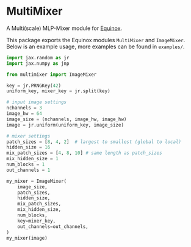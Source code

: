 # MultiMixer
A Multi(scale) MLP-Mixer module for [Equinox](https://www.github.com/patrick-kidger/equinox).

This package exports the Equinox modules `MultiMixer` and `ImageMixer`. Below is an example usage, more examples can be found in `examples/`.
```python
import jax.random as jr
import jax.numpy as jnp

from multimixer import ImageMixer

key = jr.PRNGKey(42)
uniform_key, mixer_key = jr.split(key)

# input image settings
nchannels = 3
image_hw = 64
image_size = (nchannels, image_hw, image_hw)
image = jr.uniform(uniform_key, image_size)

# mixer settings
patch_sizes = [8, 4, 2]  # largest to smallest (global to local)
hidden_size = 16
mix_patch_sizes = [4, 8, 10] # same length as patch_sizes 
mix_hidden_size = 1
num_blocks = 1
out_channels = 1

my_mixer = ImageMixer(
    image_size,
    patch_sizes,
    hidden_size,
    mix_patch_sizes,
    mix_hidden_size,
    num_blocks,
    key=mixer_key,
    out_channels=out_channels,
)
my_mixer(image)
```
